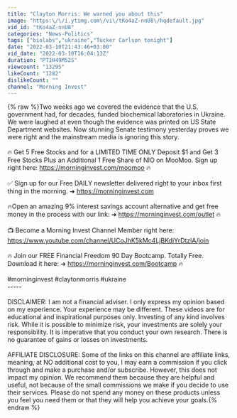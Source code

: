 ```yaml
---
title: "Clayton Morris: We warned you about this"
image: "https:\/\/i.ytimg.com\/vi\/tKo4aZ-nnU8\/hqdefault.jpg"
vid_id: "tKo4aZ-nnU8"
categories: "News-Politics"
tags: ["biolabs","ukraine","Tucker Carlson tonight"]
date: "2022-03-10T21:43:46+03:00"
vid_date: "2022-03-10T16:04:13Z"
duration: "PT1H49M52S"
viewcount: "13295"
likeCount: "1282"
dislikeCount: ""
channel: "Morning Invest"
---
```

{% raw %}Two weeks ago we covered the evidence that the U.S. government had, for decades, funded biochemical laboratories in Ukraine. We were laughed at even though the evidence was printed on US State Department websites. Now stunning Senate testimony yesterday proves we were right and the mainstream media is ignoring this story. <br /><br />🔥 Get 5 Free Stocks and for a LIMITED TIME ONLY Deposit $1 and Get 3 Free Stocks Plus an Additional 1 Free Share of NIO on MooMoo. Sign up right here: <a rel="nofollow" target="blank" href="https://morninginvest.com/moomoo">https://morninginvest.com/moomoo</a> 🔥<br /><br />✅ Sign up for our Free DAILY newsletter delivered right to your inbox first thing in the morning. ➜ <a rel="nofollow" target="blank" href="https://morninginvest.com">https://morninginvest.com</a> <br /><br />🔥Open an amazing 9% interest savings account alternative and get free money in the process with our link: ➜ <a rel="nofollow" target="blank" href="https://morninginvest.com/outlet">https://morninginvest.com/outlet</a> 🔥<br /><br />📺 Become a Morning Invest Channel Member right here: <a rel="nofollow" target="blank" href="https://www.youtube.com/channel/UCoJhK5kMc4LjBKdiYrDtzlA/join">https://www.youtube.com/channel/UCoJhK5kMc4LjBKdiYrDtzlA/join</a><br /><br />🔥 Join our FREE Financial Freedom 90 Day Bootcamp. Totally Free. Download it here: ➜ <a rel="nofollow" target="blank" href="https://morninginvest.com/Bootcamp">https://morninginvest.com/Bootcamp</a> 🔥<br /><br />#morninginvest #claytonmorris #ukraine<br />-----<br /><br />DISCLAIMER: I am not a financial adviser. I only express my opinion based on my experience. Your experience may be different. These videos are for educational and inspirational purposes only. Investing of any kind involves risk. While it is possible to minimize risk, your investments are solely your responsibility. It is imperative that you conduct your own research. There is no guarantee of gains or losses on investments.<br /><br />AFFILIATE DISCLOSURE: Some of the links on this channel are affiliate links, meaning, at NO additional cost to you, I may earn a commission if you click through and make a purchase and/or subscribe. However, this does not impact my opinion. We recommend them because they are helpful and useful, not because of the small commissions we make if you decide to use their services. Please do not spend any money on these products unless you feel you need them or that they will help you achieve your goals.{% endraw %}

